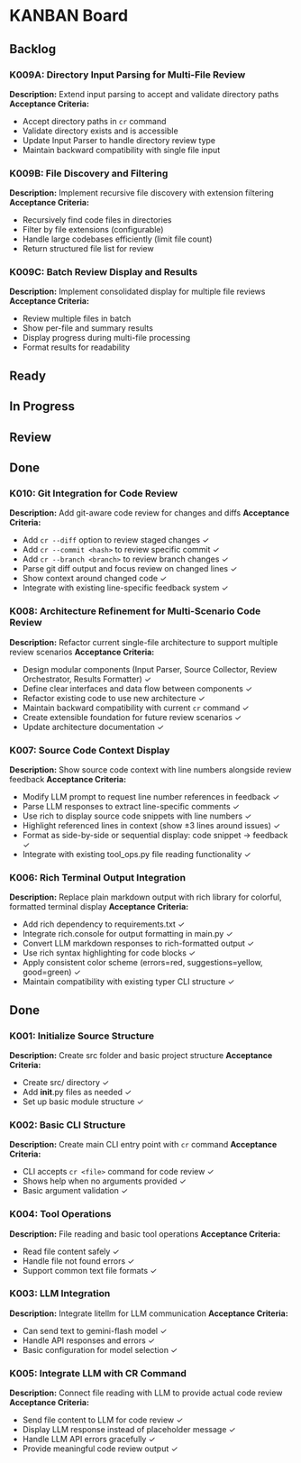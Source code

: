 # KANBAN Board

## Backlog

### K009A: Directory Input Parsing for Multi-File Review
**Description:** Extend input parsing to accept and validate directory paths
**Acceptance Criteria:**
- Accept directory paths in `cr` command
- Validate directory exists and is accessible
- Update Input Parser to handle directory review type
- Maintain backward compatibility with single file input

### K009B: File Discovery and Filtering
**Description:** Implement recursive file discovery with extension filtering
**Acceptance Criteria:**
- Recursively find code files in directories
- Filter by file extensions (configurable)
- Handle large codebases efficiently (limit file count)
- Return structured file list for review

### K009C: Batch Review Display and Results
**Description:** Implement consolidated display for multiple file reviews
**Acceptance Criteria:**
- Review multiple files in batch
- Show per-file and summary results
- Display progress during multi-file processing
- Format results for readability

## Ready

## In Progress

## Review

## Done

### K010: Git Integration for Code Review
**Description:** Add git-aware code review for changes and diffs
**Acceptance Criteria:**
- Add `cr --diff` option to review staged changes ✓
- Add `cr --commit <hash>` to review specific commit ✓
- Add `cr --branch <branch>` to review branch changes ✓
- Parse git diff output and focus review on changed lines ✓
- Show context around changed code ✓
- Integrate with existing line-specific feedback system ✓

### K008: Architecture Refinement for Multi-Scenario Code Review
**Description:** Refactor current single-file architecture to support multiple review scenarios
**Acceptance Criteria:**
- Design modular components (Input Parser, Source Collector, Review Orchestrator, Results Formatter) ✓
- Define clear interfaces and data flow between components ✓
- Refactor existing code to use new architecture ✓
- Maintain backward compatibility with current `cr` command ✓
- Create extensible foundation for future review scenarios ✓
- Update architecture documentation ✓

### K007: Source Code Context Display
**Description:** Show source code context with line numbers alongside review feedback
**Acceptance Criteria:**
- Modify LLM prompt to request line number references in feedback ✓
- Parse LLM responses to extract line-specific comments ✓
- Use rich to display source code snippets with line numbers ✓
- Highlight referenced lines in context (show ±3 lines around issues) ✓
- Format as side-by-side or sequential display: code snippet → feedback ✓
- Integrate with existing tool_ops.py file reading functionality ✓

### K006: Rich Terminal Output Integration
**Description:** Replace plain markdown output with rich library for colorful, formatted terminal display
**Acceptance Criteria:**
- Add rich dependency to requirements.txt ✓
- Integrate rich.console for output formatting in main.py ✓
- Convert LLM markdown responses to rich-formatted output ✓
- Use rich syntax highlighting for code blocks ✓
- Apply consistent color scheme (errors=red, suggestions=yellow, good=green) ✓
- Maintain compatibility with existing typer CLI structure ✓

## Done

### K001: Initialize Source Structure
**Description:** Create src folder and basic project structure
**Acceptance Criteria:**
- Create src/ directory ✓
- Add __init__.py files as needed ✓
- Set up basic module structure ✓

### K002: Basic CLI Structure
**Description:** Create main CLI entry point with `cr` command
**Acceptance Criteria:**
- CLI accepts `cr <file>` command for code review ✓
- Shows help when no arguments provided ✓
- Basic argument validation ✓

### K004: Tool Operations
**Description:** File reading and basic tool operations
**Acceptance Criteria:**
- Read file content safely ✓
- Handle file not found errors ✓
- Support common text file formats ✓

### K003: LLM Integration
**Description:** Integrate litellm for LLM communication
**Acceptance Criteria:**
- Can send text to gemini-flash model ✓
- Handle API responses and errors ✓
- Basic configuration for model selection ✓

### K005: Integrate LLM with CR Command
**Description:** Connect file reading with LLM to provide actual code review
**Acceptance Criteria:**
- Send file content to LLM for code review ✓
- Display LLM response instead of placeholder message ✓
- Handle LLM API errors gracefully ✓
- Provide meaningful code review output ✓
